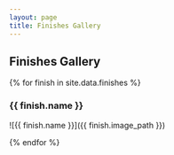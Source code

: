 ```yaml
---
layout: page
title: Finishes Gallery
---
```


## Finishes Gallery

{% for finish in site.data.finishes %}
### {{ finish.name }}

![{{ finish.name }}]({{ finish.image_path }})

{% endfor %}
